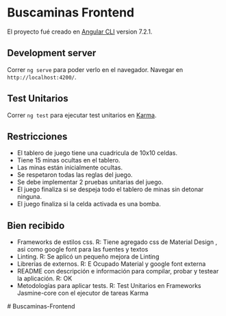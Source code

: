 # Buscaminas Frontend

El proyecto fué creado en [Angular CLI](https://github.com/angular/angular-cli) version 7.2.1.

## Development server

Correr `ng serve` para poder verlo en el navegador. Navegar en `http://localhost:4200/`.


## Test Unitarios

Correr `ng test` para ejecutar test unitarios en [Karma](https://karma-runner.github.io).

## Restricciones
- El tablero de juego tiene una cuadricula de 10x10 celdas.
- Tiene 15 minas ocultas en el tablero.
- Las minas están inicialmente ocultas.
- Se respetaron todas las reglas del juego.
- Se debe implementar 2 pruebas unitarias del juego.
- El juego finaliza si se despeja todo el tablero de minas sin detonar ninguna.
- El juego finaliza si la celda activada es una bomba.

## Bien recibido
- Frameworks de estilos css.
R: Tiene agregado css de Material Design , asi como google font para las fuentes y textos
- Linting.
R: Se aplicó un pequeño mejora de Linting
- Librerías de externos.
R: E Ocupado Material y google font externa
- README con descripción e información para compilar, probar y testear la aplicación.
R: OK
- Metodologías para aplicar tests.
R: Test Unitarios en Frameworks Jasmine-core con el ejecutor de tareas Karma

#   B u s c a m i n a s - F r o n t e n d  
 